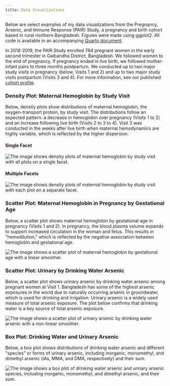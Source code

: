 ```yaml
---
title: Data Visualizations
---
```

Below are select examples of my data visualizations from the Pregnancy, Arsenic, and Immune Response (PAIR) Study, a pregnancy and birth cohort based in rural northern Bangladesh. Figures were made using ggplot2. All code is available in an accompanying [Quarto document](/data_visualizations.code.qmd).

In 2018-2019, the PAIR Study enrolled 784 pregnant women in the early second trimester in Gaibandha District, Bangladesh. We followed women to the end of pregnancy. If pregnancy ended in live birth, we followed mother-infant pairs to three months postpartum. We conducted up to two major study visits in pregnancy (below, Visits 1 and 2) and up to two major study visits postpartum (Visits 3 and 4). For more information, see our published [cohort profile](https://onlinelibrary.wiley.com/doi/full/10.1111/ppe.12949).

### Density Plot: Maternal Hemoglobin by Study Visit

Below, density plots show distributions of maternal hemoglobin, the oxygen-transport protein, by study visit. The distributions follow an expected pattern: a decrease in hemoglobin over pregnancy (Visits 1 to 2) and an increase following live birth (Visits 2 to 3 to 4). Visit 3 was conducted in the weeks after live birth when maternal hemodynamics are highly variable, which is reflected by the higher dispersion.

#### Single Facet

![The image shows density plots of maternal hemoglobin by study visit with all plots on a single facet.](/density_hemo_visit_single.png)

#### Multiple Facets

![The image shows density plots of maternal hemoglobin by study visit with each plot on a separate facet.](/density_hemo_visit_multi.png)

### Scatter Plot: Maternal Hemoglobin in Pregnancy by Gestational Age

Below, a scatter plot shows maternal hemoglobin by gestational age in pregnancy (Visits 1 and 2). In pregnancy, the blood plasma volume expands to support increased circulation in the woman and fetus. This results in "hemodilution," which is reflected by the negative association between hemoglobin and gestational age.

![The image shows a scatter plot of maternal hemoglobin by gestational age with a linear smoother.](/scatter_hemo_gstage.png)

### Scatter Plot: Urinary by Drinking Water Arsenic

Below, a scatter plot shows urinary arsenic by drinking water arsenic among pregnant women at Visit 1. Bangladesh has some of the highest arsenic exposures in the world due to naturally occurring arsenic in groundwater, which is used for drinking and irrigation. Urinary arsenic is a widely used measure of total arsenic exposure. The plot below confirms that drinking water is a key source of total arsenic exposure.

![The image shows a scatter plot of urinary arsenic by drinking water arsenic with a non-linear smoother.](/scatter_arsenic.png)

### Box Plot: Drinking Water and Urinary Arsenic

Below, a box plot shows distributions of drinking water arsenic and different "species" or forms of urinary arsenic, including inorganic, monomethyl, and dimethyl arsenic (iAs, MMA, and DMA, respectively) and their sum.

![The image shows a box plot of drinking water arsenic and urinary arsenic species, including inorganic, monomethyl, and dimethyl arsenic, and their sum.](/box_arsenic.png)
